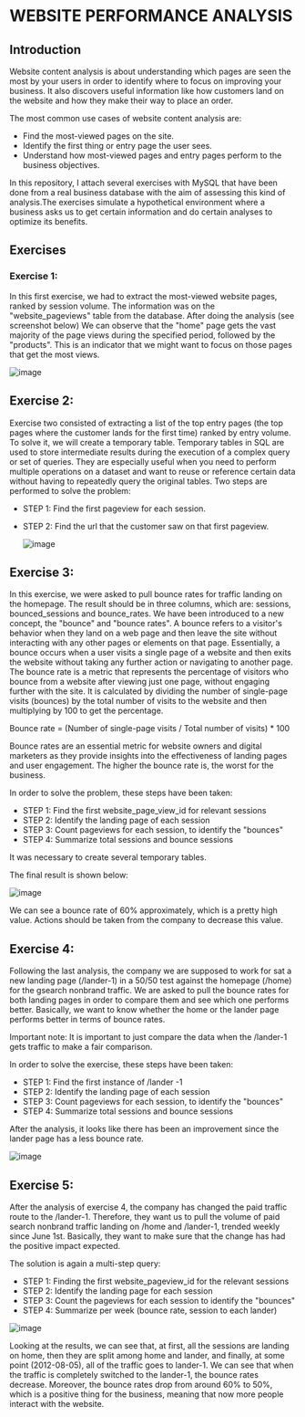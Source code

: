 # WEBSITE PERFORMANCE ANALYSIS

## Introduction
Website content analysis is about understanding which pages are seen the most by your users in order to identify where to focus on improving your business. It also discovers useful information like how customers land on the website and how they make their way to place an order. 

The most common use cases of website content analysis are:

- Find the most-viewed pages on the site.
- Identify the first thing or entry page the user sees.
- Understand how most-viewed pages and entry pages perform to the business objectives.

In this repository, I attach several exercises with MySQL that have been done from a real business database with the aim of assessing this kind of analysis.The exercises simulate a hypothetical environment where a business asks us to get certain information and do certain analyses to optimize its benefits.

## Exercises

### Exercise 1:
In this first exercise, we had to extract the most-viewed website pages, ranked by session volume. The information was on the "website_pageviews" table from the database. 
After doing the analysis (see screenshot below) We can observe that the "home" page gets the vast majority of the page views during the specified period, followed by the "products". 
This is an indicator that we might want to focus on those pages that get the most views. 

![image](https://github.com/IhonaMaria/Website-performance-analysis/assets/119692820/a9117e16-20bf-4dc6-81d1-e947cf7f5337)


## Exercise 2:
Exercise two consisted of extracting a list of the top entry pages (the top pages where the customer lands for the first time) ranked by entry volume. 
To solve it, we will create a temporary table. Temporary tables in SQL are used to store intermediate results during the execution of a complex query or set of queries. They are especially useful when you need to perform multiple operations on a dataset and want to reuse or reference certain data without having to repeatedly query the original tables.
Two steps are performed to solve the problem:

- STEP 1: Find the first pageview for each session.
- STEP 2: Find the url that the customer saw on that first pageview.

  ![image](https://github.com/IhonaMaria/Website-performance-analysis/assets/119692820/cd8ad3de-cb46-4c55-8ce3-f011f2c5c7cf)


## Exercise 3:
In this exercise, we were asked to pull bounce rates for traffic landing on the homepage. The result should be in three columns, which are: sessions, bounced_sessions and bounce_rates. 
We have been introduced to a new concept, the "bounce" and "bounce rates". A bounce refers to a visitor's behavior when they land on a web page and then leave the site without interacting with any other pages or elements on that page. Essentially, a bounce occurs when a user visits a single page of a website and then exits the website without taking any further action or navigating to another page.
The bounce rate is a metric that represents the percentage of visitors who bounce from a website after viewing just one page, without engaging further with the site. It is calculated by dividing the number of single-page visits (bounces) by the total number of visits to the website and then multiplying by 100 to get the percentage.

Bounce rate = (Number of single-page visits / Total number of visits) * 100

Bounce rates are an essential metric for website owners and digital marketers as they provide insights into the effectiveness of landing pages and user engagement. The higher the bounce rate is, the worst for the business.

In order to solve the problem, these steps have been taken:

- STEP 1: Find the first website_page_view_id for relevant sessions
- STEP 2: Identify the landing page of each session 
- STEP 3: Count pageviews for each session, to identify the "bounces"
- STEP 4: Summarize total sessions and bounce sessions

It was necessary to create several temporary tables.

The final result is shown below:

![image](https://github.com/IhonaMaria/Website-performance-analysis/assets/119692820/97acd895-cf83-4e16-9d01-f2184c585b6c)

We can see a bounce rate of 60% approximately, which is a pretty high value. Actions should be taken from the company to decrease this value.


## Exercise 4:
Following the last analysis, the company we are supposed to work for sat a new landing page (/lander-1) in a 50/50 test against the homepage (/home) for the gsearch nonbrand traffic.
We are asked to pull the bounce rates for both landing pages in order to compare them and see which one performs better. 
Basically, we want to know whether the home or the lander page performs better in terms of bounce rates. 

Important note: It is important to just compare the data when the /lander-1 gets traffic to make a fair comparison. 

In order to solve the exercise, these steps have been taken:

- STEP 1: Find the first instance of /lander -1
- STEP 2: Identify the landing page of each session 
- STEP 3: Count pageviews for each session, to identify the "bounces"
- STEP 4: Summarize total sessions and bounce sessions

After the analysis, it looks like there has been an improvement since the lander page has a less bounce rate.

![image](https://github.com/IhonaMaria/Website-performance-analysis/assets/119692820/4f6d3993-da25-4030-b42d-63a86640896f)


## Exercise 5:
After the analysis of exercise 4, the company has changed the paid traffic route to the /lander-1. Therefore, they want us to pull the volume of paid search nonbrand traffic landing on
/home and /lander-1, trended weekly since June 1st. Basically, they want to make sure that the change has had the positive impact expected.

The solution is again a multi-step query:

- STEP 1: Finding the first website_pageview_id for the relevant sessions
- STEP 2: Identify the landing page for each session
- STEP 3: Count the pageviews for each session to identify the "bounces"
- STEP 4: Summarize per week (bounce rate, session to each lander)

![image](https://github.com/IhonaMaria/Website-performance-analysis/assets/119692820/2994ee3f-8799-4002-a440-32f6d75d870a)

Looking at the results, we can see that, at first, all the sessions are landing on home, then they are split among home and lander, and finally, at some point (2012-08-05), all of the traffic goes to lander-1.
We can see that when the traffic is completely switched to the lander-1, the bounce rates decrease. 
Moreover, the bounce rates drop from around 60% to 50%, which is a positive thing for the business, meaning that now more people interact with the website. 

